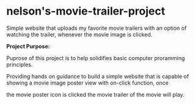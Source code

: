 # nelson's-movie-trailer-project
Simple website that uploads my favorite movie trailers with an option of watching the trailer, whenever the movie image is clicked.

__**Project Purpose:**__

Puprose of this project is to help solidifies basic computer proramming principles. 

Providing hands on guidance to build a simple website that is capable of showing a movie image poster view with on-click function, once

the movie poster icon is clicked the movie trailer of the movie will play.

